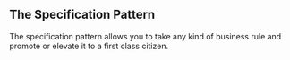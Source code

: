 <h2>The Specification Pattern</h2>
<p>The specification pattern allows you to take any kind of business rule and promote
or elevate it to a first class citizen. </p>